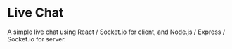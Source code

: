 # Live Chat

A simple live chat using React / Socket.io for client, and Node.js / Express / Socket.io for server.